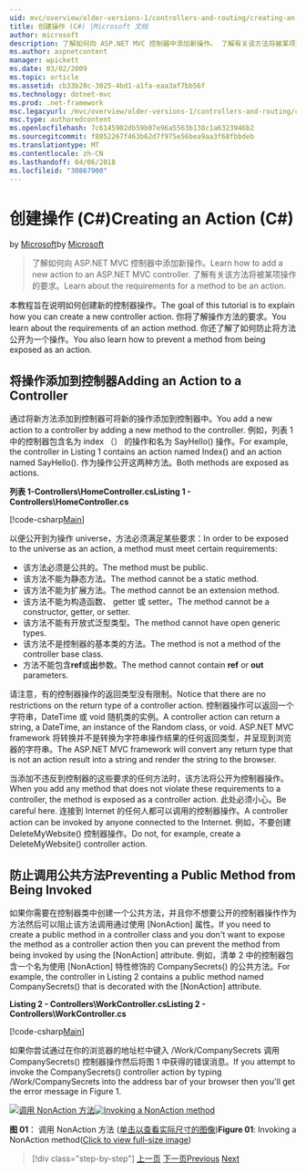 ```yaml
---
uid: mvc/overview/older-versions-1/controllers-and-routing/creating-an-action-cs
title: 创建操作 (C#) |Microsoft 文档
author: microsoft
description: 了解如何向 ASP.NET MVC 控制器中添加新操作。 了解有关该方法将被某项操作的要求。
ms.author: aspnetcontent
manager: wpickett
ms.date: 03/02/2009
ms.topic: article
ms.assetid: cb33b28c-3025-4bd1-a1fa-eaa3af7bb56f
ms.technology: dotnet-mvc
ms.prod: .net-framework
msc.legacyurl: /mvc/overview/older-versions-1/controllers-and-routing/creating-an-action-cs
msc.type: authoredcontent
ms.openlocfilehash: 7c6145902db59b07e96a5563b138c1a6323946b2
ms.sourcegitcommit: f8852267f463b62d7f975e56bea9aa3f68fbbdeb
ms.translationtype: MT
ms.contentlocale: zh-CN
ms.lasthandoff: 04/06/2018
ms.locfileid: "30867900"
---
```

<a name="creating-an-action-c"></a><span data-ttu-id="d65c6-104">创建操作 (C#)</span><span class="sxs-lookup"><span data-stu-id="d65c6-104">Creating an Action (C#)</span></span>
====================
<span data-ttu-id="d65c6-105">by [Microsoft](https://github.com/microsoft)</span><span class="sxs-lookup"><span data-stu-id="d65c6-105">by [Microsoft](https://github.com/microsoft)</span></span>

> <span data-ttu-id="d65c6-106">了解如何向 ASP.NET MVC 控制器中添加新操作。</span><span class="sxs-lookup"><span data-stu-id="d65c6-106">Learn how to add a new action to an ASP.NET MVC controller.</span></span> <span data-ttu-id="d65c6-107">了解有关该方法将被某项操作的要求。</span><span class="sxs-lookup"><span data-stu-id="d65c6-107">Learn about the requirements for a method to be an action.</span></span>


<span data-ttu-id="d65c6-108">本教程旨在说明如何创建新的控制器操作。</span><span class="sxs-lookup"><span data-stu-id="d65c6-108">The goal of this tutorial is to explain how you can create a new controller action.</span></span> <span data-ttu-id="d65c6-109">你将了解操作方法的要求。</span><span class="sxs-lookup"><span data-stu-id="d65c6-109">You learn about the requirements of an action method.</span></span> <span data-ttu-id="d65c6-110">你还了解了如何防止将方法公开为一个操作。</span><span class="sxs-lookup"><span data-stu-id="d65c6-110">You also learn how to prevent a method from being exposed as an action.</span></span>

## <a name="adding-an-action-to-a-controller"></a><span data-ttu-id="d65c6-111">将操作添加到控制器</span><span class="sxs-lookup"><span data-stu-id="d65c6-111">Adding an Action to a Controller</span></span>

<span data-ttu-id="d65c6-112">通过将新方法添加到控制器可将新的操作添加到控制器中。</span><span class="sxs-lookup"><span data-stu-id="d65c6-112">You add a new action to a controller by adding a new method to the controller.</span></span> <span data-ttu-id="d65c6-113">例如，列表 1 中的控制器包含名为 index （） 的操作和名为 SayHello() 操作。</span><span class="sxs-lookup"><span data-stu-id="d65c6-113">For example, the controller in Listing 1 contains an action named Index() and an action named SayHello().</span></span> <span data-ttu-id="d65c6-114">作为操作公开这两种方法。</span><span class="sxs-lookup"><span data-stu-id="d65c6-114">Both methods are exposed as actions.</span></span>

<span data-ttu-id="d65c6-115">**列表 1-Controllers\HomeController.cs**</span><span class="sxs-lookup"><span data-stu-id="d65c6-115">**Listing 1 - Controllers\HomeController.cs**</span></span>

[!code-csharp[Main](creating-an-action-cs/samples/sample1.cs)]

<span data-ttu-id="d65c6-116">以便公开到为操作 universe，方法必须满足某些要求：</span><span class="sxs-lookup"><span data-stu-id="d65c6-116">In order to be exposed to the universe as an action, a method must meet certain requirements:</span></span>

- <span data-ttu-id="d65c6-117">该方法必须是公共的。</span><span class="sxs-lookup"><span data-stu-id="d65c6-117">The method must be public.</span></span>
- <span data-ttu-id="d65c6-118">该方法不能为静态方法。</span><span class="sxs-lookup"><span data-stu-id="d65c6-118">The method cannot be a static method.</span></span>
- <span data-ttu-id="d65c6-119">该方法不能为扩展方法。</span><span class="sxs-lookup"><span data-stu-id="d65c6-119">The method cannot be an extension method.</span></span>
- <span data-ttu-id="d65c6-120">该方法不能为构造函数、 getter 或 setter。</span><span class="sxs-lookup"><span data-stu-id="d65c6-120">The method cannot be a constructor, getter, or setter.</span></span>
- <span data-ttu-id="d65c6-121">该方法不能有开放式泛型类型。</span><span class="sxs-lookup"><span data-stu-id="d65c6-121">The method cannot have open generic types.</span></span>
- <span data-ttu-id="d65c6-122">该方法不是控制器的基本类的方法。</span><span class="sxs-lookup"><span data-stu-id="d65c6-122">The method is not a method of the controller base class.</span></span>
- <span data-ttu-id="d65c6-123">方法不能包含**ref**或**出**参数。</span><span class="sxs-lookup"><span data-stu-id="d65c6-123">The method cannot contain **ref** or **out** parameters.</span></span>

<span data-ttu-id="d65c6-124">请注意，有的控制器操作的返回类型没有限制。</span><span class="sxs-lookup"><span data-stu-id="d65c6-124">Notice that there are no restrictions on the return type of a controller action.</span></span> <span data-ttu-id="d65c6-125">控制器操作可以返回一个字符串，DateTime 或 void 随机类的实例。</span><span class="sxs-lookup"><span data-stu-id="d65c6-125">A controller action can return a string, a DateTime, an instance of the Random class, or void.</span></span> <span data-ttu-id="d65c6-126">ASP.NET MVC framework 将转换并不是转换为字符串操作结果的任何返回类型，并呈现到浏览器的字符串。</span><span class="sxs-lookup"><span data-stu-id="d65c6-126">The ASP.NET MVC framework will convert any return type that is not an action result into a string and render the string to the browser.</span></span>

<span data-ttu-id="d65c6-127">当添加不违反到控制器的这些要求的任何方法时，该方法将公开为控制器操作。</span><span class="sxs-lookup"><span data-stu-id="d65c6-127">When you add any method that does not violate these requirements to a controller, the method is exposed as a controller action.</span></span> <span data-ttu-id="d65c6-128">此处必须小心。</span><span class="sxs-lookup"><span data-stu-id="d65c6-128">Be careful here.</span></span> <span data-ttu-id="d65c6-129">连接到 Internet 的任何人都可以调用的控制器操作。</span><span class="sxs-lookup"><span data-stu-id="d65c6-129">A controller action can be invoked by anyone connected to the Internet.</span></span> <span data-ttu-id="d65c6-130">例如，不要创建 DeleteMyWebsite() 控制器操作。</span><span class="sxs-lookup"><span data-stu-id="d65c6-130">Do not, for example, create a DeleteMyWebsite() controller action.</span></span>

## <a name="preventing-a-public-method-from-being-invoked"></a><span data-ttu-id="d65c6-131">防止调用公共方法</span><span class="sxs-lookup"><span data-stu-id="d65c6-131">Preventing a Public Method from Being Invoked</span></span>

<span data-ttu-id="d65c6-132">如果你需要在控制器类中创建一个公共方法，并且你不想要公开的控制器操作作为方法然后可以阻止该方法调用通过使用 [NonAction] 属性。</span><span class="sxs-lookup"><span data-stu-id="d65c6-132">If you need to create a public method in a controller class and you don't want to expose the method as a controller action then you can prevent the method from being invoked by using the [NonAction] attribute.</span></span> <span data-ttu-id="d65c6-133">例如，清单 2 中的控制器包含一个名为使用 [NonAction] 特性修饰的 CompanySecrets() 的公共方法。</span><span class="sxs-lookup"><span data-stu-id="d65c6-133">For example, the controller in Listing 2 contains a public method named CompanySecrets() that is decorated with the [NonAction] attribute.</span></span>

<span data-ttu-id="d65c6-134">**Listing 2 - Controllers\WorkController.cs**</span><span class="sxs-lookup"><span data-stu-id="d65c6-134">**Listing 2 - Controllers\WorkController.cs**</span></span>

[!code-csharp[Main](creating-an-action-cs/samples/sample2.cs)]

<span data-ttu-id="d65c6-135">如果你尝试通过在你的浏览器的地址栏中键入 /Work/CompanySecrets 调用 CompanySecrets() 控制器操作然后将图 1 中获得的错误消息。</span><span class="sxs-lookup"><span data-stu-id="d65c6-135">If you attempt to invoke the CompanySecrets() controller action by typing /Work/CompanySecrets into the address bar of your browser then you'll get the error message in Figure 1.</span></span>


<span data-ttu-id="d65c6-136">[![调用 NonAction 方法](creating-an-action-cs/_static/image1.jpg)](creating-an-action-cs/_static/image1.png)</span><span class="sxs-lookup"><span data-stu-id="d65c6-136">[![Invoking a NonAction method](creating-an-action-cs/_static/image1.jpg)](creating-an-action-cs/_static/image1.png)</span></span>

<span data-ttu-id="d65c6-137">**图 01**： 调用 NonAction 方法 ([单击以查看实际尺寸的图像](creating-an-action-cs/_static/image2.png))</span><span class="sxs-lookup"><span data-stu-id="d65c6-137">**Figure 01**: Invoking a NonAction method([Click to view full-size image](creating-an-action-cs/_static/image2.png))</span></span>

> [!div class="step-by-step"]
> <span data-ttu-id="d65c6-138">[上一页](creating-a-controller-cs.md)
> [下一页](asp-net-mvc-routing-overview-vb.md)</span><span class="sxs-lookup"><span data-stu-id="d65c6-138">[Previous](creating-a-controller-cs.md)
[Next](asp-net-mvc-routing-overview-vb.md)</span></span>
